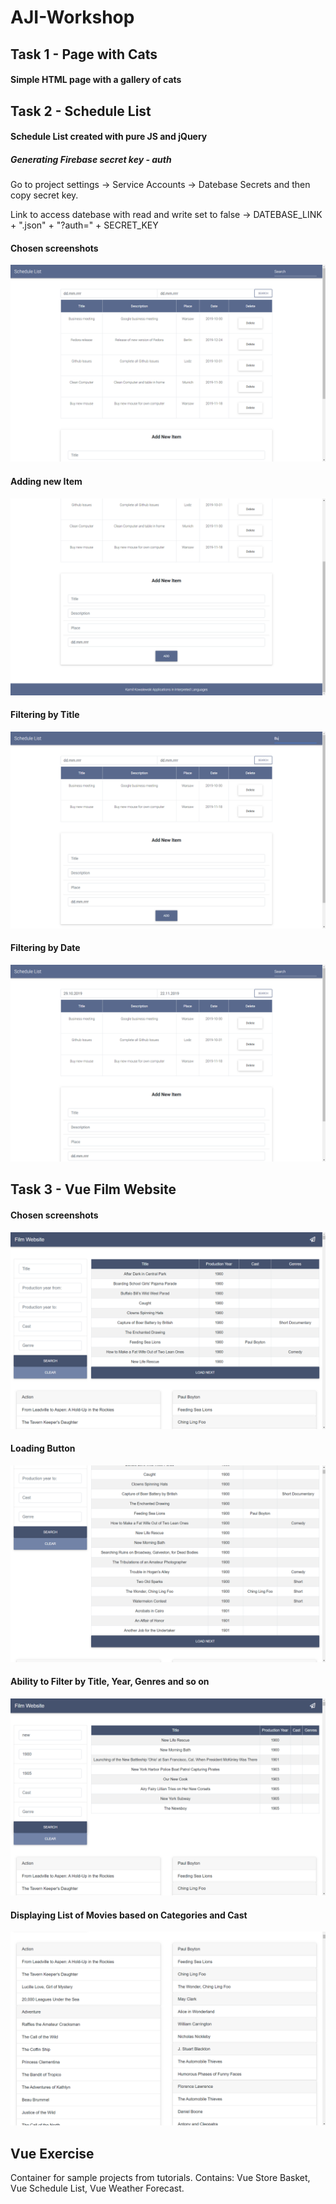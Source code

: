 # AJI-Workshop

## Task 1 - Page with Cats
#### Simple HTML page with a gallery of cats

## Task 2 - Schedule List 
#### Schedule List created with pure JS and jQuery 
##### Generating Firebase secret key - auth
Go to project settings -> Service Accounts -> Datebase Secrets and then copy secret key.

Link to access datebase with read and write set to false -> DATEBASE_LINK + ".json" + "?auth=" + SECRET_KEY

#### Chosen screenshots
<kbd>![](assets/task2_1.png)</kbd>
#### Adding new Item
<kbd>![](assets/task2_2.png)</kbd>
#### Filtering by Title
<kbd>![](assets/task2_3.png)</kbd>
#### Filtering by Date
<kbd>![](assets/task2_4.png)</kbd>

## Task 3 - Vue Film Website
#### Chosen screenshots
<kbd>![](assets/task3_1.png)</kbd>
#### Loading Button
<kbd>![](assets/task3_2.png)</kbd>
#### Ability to Filter by Title, Year, Genres and so on
<kbd>![](assets/task3_3.png)</kbd>
#### Displaying List of Movies based on Categories and Cast
<kbd>![](assets/task3_4.png)</kbd>

## Vue Exercise
Container for sample projects from tutorials. 
Contains: Vue Store Basket, Vue Schedule List, Vue Weather Forecast. 
